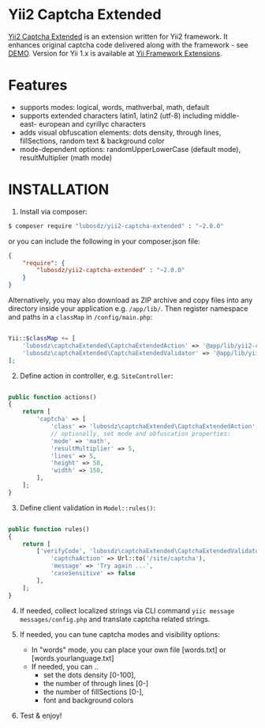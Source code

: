 Yii2 Captcha Extended
=====================

[Yii2 Captcha Extended](https://github.com/lubosdz/yii2-captcha-extended) is an extension written for Yii2 framework.
It enhances original captcha code delivered along with the framework - see [DEMO](http://yii-demo.synet.sk/site/captchaExtended).
Version for Yii 1.x is available at [Yii Framework Extensions](https://www.yiiframework.com/extension/captcha-extended).

Features
========

* supports modes: logical, words, mathverbal, math, default
* supports extended characters latin1, latin2 (utf-8) including middle- east- european and cyrillyc characters
* adds visual obfuscation elements: dots density, through lines, fillSections, random text & background color
* mode-dependent options: randomUpperLowerCase (default mode), resultMultiplier (math mode)

INSTALLATION
============

1) Install via composer:

```bash
$ composer require "lubosdz/yii2-captcha-extended" : "~2.0.0"
```

or you can include the following in your composer.json file:

```json
{
	"require": {
		"lubosdz/yii2-captcha-extended" : "~2.0.0"
	}
}
```

Alternatively, you may also download as ZIP archive and copy files into any directory inside your application e.g. `/app/lib/`.
Then register namespace and paths in a `classMap` in `/config/main.php`:

```php

Yii::$classMap += [
	'lubosdz\captchaExtended\CaptchaExtendedAction' => '@app/lib/yii2-captcha-extended/CaptchaExtendedAction.php',
	'lubosdz\captchaExtended\CaptchaExtendedValidator' => '@app/lib/yii2-captcha-extended/CaptchaExtendedValidator.php',
];

```

2) Define action in controller, e.g. `SiteController`:

```php

public function actions()
{
	return [
		'captcha' => [
			'class' => 'lubosdz\captchaExtended\CaptchaExtendedAction',
			// optionally, set mode and obfuscation properties:
			'mode' => 'math',
			'resultMultiplier' => 5,
			'lines' => 5,
			'height' => 50,
			'width' => 150,
		],
	];
}

```

3) Define client validation in `Model::rules()`:

```php

public function rules()
{
	return [
		['verifyCode', 'lubosdz\captchaExtended\CaptchaExtendedValidator',
			'captchaAction' => Url::to('/site/captcha'),
			'message' => 'Try again ...',
			'caseSensitive' => false
		],
	];
}

```

4) If needed, collect localized strings via CLI command `yiic message messages/config.php` and translate captcha related strings.

5) If needed, you can tune captcha modes and visibility options:

	* In "words" mode, you can place your own file [words.txt] or [words.yourlanguage.txt]
	* If needed, you can ..
		* set the dots density [0-100],
		* the number of through lines [0-]
		* the number of fillSections [0-],
		* font and background colors

6) Test & enjoy!
